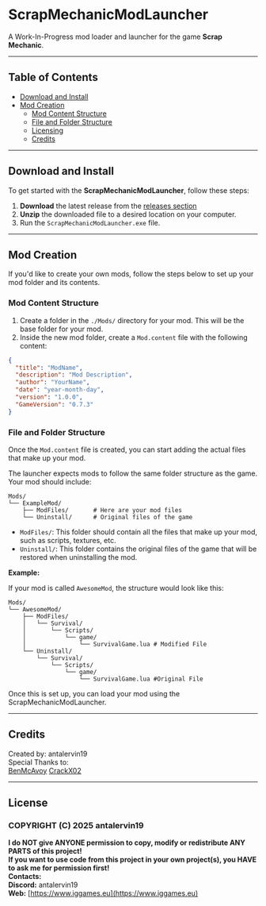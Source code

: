 # ScrapMechanicModLauncher

A Work-In-Progress mod loader and launcher for the game **Scrap Mechanic**.

---

## Table of Contents

- [Download and Install](#download-and-install)
- [Mod Creation](#mod-creation)
  - [Mod Content Structure](#mod-content-structure)
  - [File and Folder Structure](#file-and-folder-structure)
  - [Licensing](#license)
  - [Credits](#credits)

---

## Download and Install

To get started with the **ScrapMechanicModLauncher**, follow these steps:

1. **Download** the latest release from the [releases section](https://github.com/antalervin19/ScrapMechanicModLauncher/releases)
2. **Unzip** the downloaded file to a desired location on your computer.
3. Run the `ScrapMechanicModLauncher.exe` file.

---

## Mod Creation

If you'd like to create your own mods, follow the steps below to set up your mod folder and its contents.

### Mod Content Structure

1. Create a folder in the `./Mods/` directory for your mod. This will be the base folder for your mod.
2. Inside the new mod folder, create a `Mod.content` file with the following content:

```json
{
  "title": "ModName",
  "description": "Mod Description",
  "author": "YourName",
  "date": "year-month-day",
  "version": "1.0.0",
  "GameVersion": "0.7.3"
}
```

### File and Folder Structure

Once the `Mod.content` file is created, you can start adding the actual files that make up your mod.

The launcher expects mods to follow the same folder structure as the game. Your mod should include:

```plaintext
Mods/
└── ExampleMod/
    ├── ModFiles/       # Here are your mod files
    └── Uninstall/      # Original files of the game
```

- `ModFiles/`: This folder should contain all the files that make up your mod, such as scripts, textures, etc.
- `Uninstall/`: This folder contains the original files of the game that will be restored when uninstalling the mod.

**Example:**

If your mod is called `AwesomeMod`, the structure would look like this:

```plaintext
Mods/
└── AwesomeMod/
    ├── ModFiles/
    │   └── Survival/
    │       └── Scripts/
    │           └── game/
    │               └── SurvivalGame.lua # Modified File
    └── Uninstall/
        └── Survival/
            └── Scripts/
                └── game/
                    └── SurvivalGame.lua #Original File
```

Once this is set up, you can load your mod using the ScrapMechanicModLauncher.

---

## Credits 
 
Created by: antalervin19  
Special Thanks to:   
[BenMcAvoy](https://github.com/BenMcAvoy) 
[CrackX02](https://github.com/crackx02) 
 
---

## License

### COPYRIGHT (C) 2025 antalervin19
**I do NOT give ANYONE permission to copy, modify or redistribute ANY PARTS of this project!**  
**If you want to use code from this project in your own project(s), you HAVE to ask me for permission first!**  
**Contacts:**  
**Discord:** antalervin19  
**Web:** [https://www.iggames.eu](https://www.iggames.eu)



